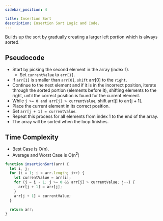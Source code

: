 ```yaml
---
sidebar_position: 4

title: Insertion Sort
description: Insertion Sort Logic and Code.
---
```


Builds up the sort by gradually creating a larger left portion which is always sorted.

## Pseudocode

- Start by picking the second element in the array (index 1).
  - Set `currentValue` to `arr[1]`.
- If `arr[1]` is smaller than `arr[0]`, `shift` arr[0] to the `right`.
- Continue to the next element and if it is in the incorrect position, iterate through the sorted portion (elements before it), shifting elements to the right, until the correct position is found for the current element.
- While `j >= 0 and arr[j] > currentValue`, shift arr[j] to arr[j + 1].
- Place the current element in its correct position.
- Set `arr[j + 1] = currentValue`.
- Repeat this process for all elements from index 1 to the end of the array.
- The array will be sorted when the loop finishes.

## Time Complexity
- Best Case is O(n).
- Average and Worst Case is O(n<sup>2</sup>)

```js title='Insertion Sort'
function insertionSort(arr) {
  let i, j;
  for (i = 1; i < arr.length; i++) {
    let currentValue = arr[i];
    for (j = i - 1; j >= 0 && arr[j] > currentValue; j--) {
      arr[j + 1] = arr[j];
    }
    arr[j + 1] = currentValue;
  }

  return arr;
}
```
